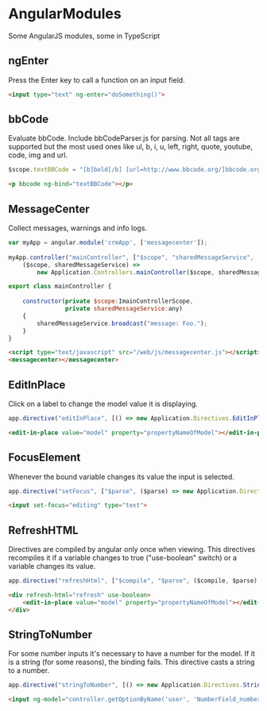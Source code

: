 # AngularModules
Some AngularJS modules, some in TypeScript

## ngEnter
Press the Enter key to call a function on an input field.

```html
<input type="text" ng-enter="doSomething()">
```

## bbCode
Evaluate bbCode. Include bbCodeParser.js for parsing. Not all tags are supported but the most used ones like ul, b, i, u, left, right, quote, youtube, code, img and url.

```javascript
$scope.textBBCode = "[b]bold[/b] [url=http://www.bbcode.org/]bbcode.org![/url]"
```
```html
<p bbcode ng-bind="textBBCode"></p>
```

## MessageCenter
Collect messages, warnings and info logs.

```javascript
var myApp = angular.module('crmApp', ['messagecenter']);
 
myApp.controller("mainController", ["$scope", "sharedMessageService",
    ($scope, sharedMessageService) =>
        new Application.Controllers.mainController($scope, sharedMessageService)]);
```
```javascript
export class mainController {
 
    constructor(private $scope:ImainControllerScope,
                private sharedMessageService:any)
    {
        sharedMessageService.broadcast("message: Foo.");
    }
}
```

```html
<script type="text/javascript" src="/web/js/messagecenter.js"></script>
<messagecenter></messagecenter>
```

## EditInPlace
Click on a label to change the model value it is displaying.

```javascript
app.directive("editInPlace", [() => new Application.Directives.EditInPlace()]);
```
```html
<edit-in-place value="model" property="propertyNameOfModel"></edit-in-place>
```

## FocusElement
Whenever the bound variable changes its value the input is selected.

```javascript
app.directive("setFocus", ["$parse", ($parse) => new Application.Directives.FocusElement($parse)]);```
```
```html
<input set-focus="editing" type="text">
```

## RefreshHTML
Directives are compiled by angular only once when viewing. This directives recompiles it if a variable changes to true ("use-boolean" switch) or a variable changes its value. 

```javascript
app.directive("refreshHtml", ["$compile", "$parse", ($compile, $parse) => new Application.Directives.RefreshHtml($compile, $parse)]);
```
```html
<div refresh-html="refresh" use-boolean>
    <edit-in-place value="model" property="propertyNameOfModel"></edit-in-place>
</div>
```

## StringToNumber
For some number inputs it's necessary to have a number for the model. If it is a string (for some reasons), the binding fails. This directive casts a string to a number.

```javascript
app.directive("stringToNumber", [() => new Application.Directives.StringToNumber()]);
```
```html
<input ng-model="controller.getOptionByName('user', 'NumberField_numberDetails').value" string-to-number type="number" class="form-control">
```
